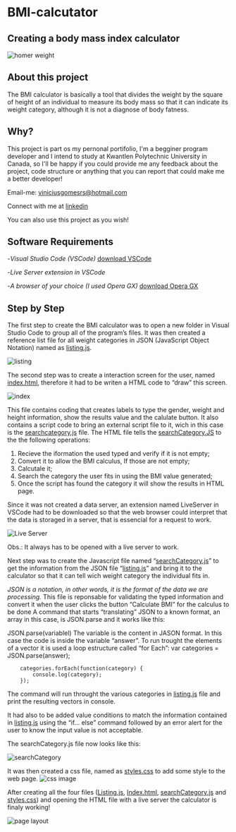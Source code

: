 # BMI-calcutator
## Creating a body mass index calculator

![homer weight](https://github.com/SuzanoVini/BMI-calcutator/blob/main/homer%20weight.gif)

## About this project

The BMI calculator is basically a tool that divides the weight by the square of height of an individual to measure its body mass so that it can indicate its weight category, although it is not a diagnose of body fatness.

## Why?

This project is part os my pernonal portifolio, I'm a begginer program developer and I intend to study at Kwantlen Polytechnic University in Canada, so I'll be happy if you could provide me any feedback about the project, code structure or anything that you can report that could make me a better developer!

Email-me: viniciusgomesrs@hotmail.com

Connect with me at [linkedin](https://br.linkedin.com/in/vinicius-suzano-6828941a2/en?trk=people-guest_people_search-card&original_referer=)

You can also use this project as you wish!

## Software Requirements
-*Visual Studio Code (VSCode)* [download VSCode](https://code.visualstudio.com/download)

-*Live Server extension in VSCode*

-*A browser of your choice (I used Opera GX)* [download Opera GX](https://www.opera.com/gx?utm_id=EAIaIQobChMIvuXAreL5-wIV2hTUAR0tmgZVEAAYASAAEgJ2KfD_BwE&utm_medium=pa&utm_source=google&utm_campaign=OGX_BR_Search_PT_T1_Brand_V2&gclid=EAIaIQobChMIvuXAreL5-wIV2hTUAR0tmgZVEAAYASAAEgJ2KfD_BwE)

## Step by Step
The first step to create the BMI calculator was to open a new folder in Visual Studio Code to group all of the program’s files. It was then created a reference list file for all weight categories in JSON (JavaScript Object Notation) named as [listing.js](https://github.com/SuzanoVini/BMI-calcutator/blob/main/listing.js).

![listing](https://github.com/SuzanoVini/BMI-calcutator/blob/main/lt%20img.png)

The second step was to create a interaction screen for the user, named [index.html](https://github.com/SuzanoVini/BMI-calcutator/blob/main/index.html), therefore it had to be writen a HTML code to “draw” this screen.

![index](https://github.com/SuzanoVini/BMI-calcutator/blob/main/indx%20img.png)

This file contains coding that creates labels to type the gender, weight and height information, show the results value and the calulate button. It also contains a script code to bring an external script file to it, wich in this case is the [searchcategory.js](https://github.com/SuzanoVini/BMI-calcutator/blob/main/searchCategory.js) file. 
The HTML file tells the [searchCategory.JS](https://github.com/SuzanoVini/BMI-calcutator/blob/main/searchCategory.js) to the the following operations:
1.	Recieve the iformation the used typed and verify if it is not empty;
2.	Convert it to allow the BMI calculus, If those are not empty;
3.	Calcutale it;
4.	Search the category the user fits in using the BMI value generated;
5.	Once the script has found the category it will show the results in HTML page.  
 
Since it was not created a data server, an extension named LiveServer in VSCode had to be downloaded so that the web browser could interpret that the data is storaged in a server, that is essencial for a request to work.

![Live Server](https://github.com/SuzanoVini/BMI-calcutator/blob/main/live%20server%20install.png)

Obs.: It always has to be opened with a live server to work.

Next step was to create the Javascript file named “[searchCategory.js](https://github.com/SuzanoVini/BMI-calcutator/blob/main/searchCategory.js)” to get the information from the JSON file “[listing.js](https://github.com/SuzanoVini/BMI-calcutator/blob/main/listing.js)” and bring it to the calculator so that it can tell wich weight category the individual fits in.

*JSON is a notation, in other words, it is the format of the data we are processing.*
This file is reponsable for validating the typed information and convert it when the user clicks the button “Calculate BMI” for the calculus to be done
 A command that starts “translating” JSON to a known format, an array in this case, is JSON.parse and it works like this:

JSON.parse(variablel)
The variable is the content in JASON format. In this case the code is inside the variable “answer”.
To run trought the elements of a vector it is used a loop estructure called “for Each”:
var categories = JSON.parse(answer);

        categories.forEach(function(category) {
            console.log(category);
        });
The command will run throught the various categories in [listing.js](https://github.com/SuzanoVini/BMI-calcutator/blob/main/listing.js) file and print the resulting vectors in console.

It had also to be added value conditions to match the information contained in [listing.js](https://github.com/SuzanoVini/BMI-calcutator/blob/main/listing.js) using the “if... else” command followed by an error alert for the user to know the input value is not acceptable.

The searchCategory.js file now looks like this:

![searchCategory](https://github.com/SuzanoVini/BMI-calcutator/blob/main/SC%20img.png)

It was then created a css file, named as [styles.css](https://github.com/SuzanoVini/BMI-calcutator/blob/main/styles.css) to add some style to the web page.
![css image](https://github.com/SuzanoVini/BMI-calcutator/blob/main/css%20img.png)

After creating all the four files ([Listing.js](https://github.com/SuzanoVini/BMI-calcutator/blob/main/listing.js), [Index.html](https://github.com/SuzanoVini/BMI-calcutator/blob/main/index.html), [searchCategory.js](https://github.com/SuzanoVini/BMI-calcutator/blob/main/searchCategory.js) and [styles.css](https://github.com/SuzanoVini/BMI-calcutator/blob/main/styles.css)) and opening the HTML file with a live server the calculator is finaly working!

![page layout](https://github.com/SuzanoVini/BMI-calcutator/blob/main/page-layout.png)
